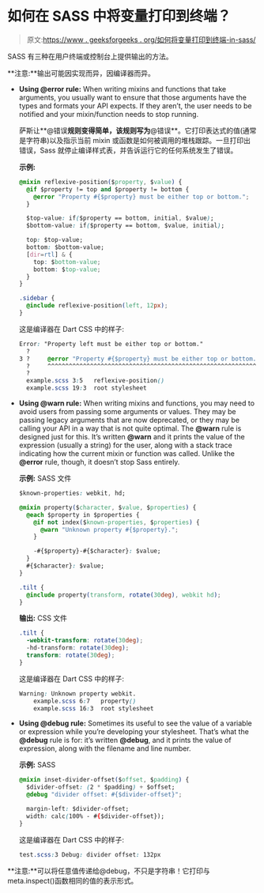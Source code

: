 # 如何在 SASS 中将变量打印到终端？

> 原文:[https://www . geeksforgeeks . org/如何将变量打印到终端-in-sass/](https://www.geeksforgeeks.org/how-to-print-variable-to-the-terminal-in-sass/)

SASS 有三种在用户终端或控制台上提供输出的方法。

**注意:**输出可能因实现而异，因编译器而异。

*   **Using @error rule:** When writing mixins and functions that take arguments, you usually want to ensure that those arguments have the types and formats your API expects. If they aren’t, the user needs to be notified and your mixin/function needs to stop running.

    萨斯让**@错误**规则变得简单，该规则写为**@错误**。它打印表达式的值(通常是字符串)以及指示当前 mixin 或函数是如何被调用的堆栈跟踪。一旦打印出错误，Sass 就停止编译样式表，并告诉运行它的任何系统发生了错误。

    **示例:**

    ```css
    @mixin reflexive-position($property, $value) {
      @if $property != top and $property != bottom {
        @error "Property #{$property} must be either top or bottom.";
      }

      $top-value: if($property == bottom, initial, $value);
      $bottom-value: if($property == bottom, $value, initial);

      top: $top-value;
      bottom: $bottom-value;
      [dir=rtl] & {
        top: $bottom-value;
        bottom: $top-value;
      }
    }

    .sidebar {
      @include reflexive-position(left, 12px);
    }
    ```

    这是编译器在 Dart CSS 中的样子:

    ```css
    Error: "Property left must be either top or bottom."
      ?
    3 ?     @error "Property #{$property} must be either top or bottom.";
      ?     ^^^^^^^^^^^^^^^^^^^^^^^^^^^^^^^^^^^^^^^^^^^^^^^^^^^^^^^^^^^^
      ?
      example.scss 3:5   reflexive-position()
      example.scss 19:3  root stylesheet

    ```

*   **Using @warn rule:** When writing mixins and functions, you may need to avoid users from passing some arguments or values. They may be passing legacy arguments that are now deprecated, or they may be calling your API in a way that is not quite optimal.
    The **@warn** rule is designed just for this. It’s written **@warn** and it prints the value of the expression (usually a string) for the user, along with a stack trace indicating how the current mixin or function was called. Unlike the **@error** rule, though, it doesn’t stop Sass entirely.

    **示例:** SASS 文件

    ```css
    $known-properties: webkit, hd;

    @mixin property($character, $value, $properties) {
      @each $property in $properties {
        @if not index($known-properties, $properties) {
          @warn "Unknown property #{$property}.";
        }

        -#{$property}-#{$character}: $value;
      }
      #{$character}: $value;
    }

    .tilt {
      @include property(transform, rotate(30deg), webkit hd);
    }
    ```

    **输出:** CSS 文件

    ```css
    .tilt {
      -webkit-transform: rotate(30deg);
      -hd-transform: rotate(30deg);
      transform: rotate(30deg);
    }

    ```

    这是编译器在 Dart CSS 中的样子:

    ```css
    Warning: Unknown property webkit.
        example.scss 6:7   property()
        example.scss 16:3  root stylesheet

    ```

*   **Using @debug rule:** Sometimes its useful to see the value of a variable or expression while you’re developing your stylesheet. That’s what the **@debug** rule is for: it’s written **@debug**, and it prints the value of expression, along with the filename and line number.

    **示例:** SASS

    ```css
    @mixin inset-divider-offset($offset, $padding) {
      $divider-offset: (2 * $padding) + $offset;
      @debug "divider offset: #{$divider-offset}";

      margin-left: $divider-offset;
      width: calc(100% - #{$divider-offset});
    }
    ```

    这是编译器在 Dart CSS 中的样子:

    ```css
    test.scss:3 Debug: divider offset: 132px

    ```

**注意:**可以将任意值传递给@debug，不只是字符串！它打印与 meta.inspect()函数相同的值的表示形式。